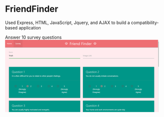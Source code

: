 # FriendFinder
Used Express, HTML, JavaScript, Jquery, and AJAX to build a compatibility-based application

Answer 10 survey questions
![Alt text](/survey_page.png)

